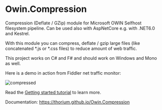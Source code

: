 
# Owin.Compression

Compression (Deflate / GZip) module for Microsoft OWIN Selfhost filesystem pipeline.
Can be used also with AspNetCore e.g. with .NET6.0 and Kestrel.

With this module you can compress, deflate / gzip large files (like concatenated *.js or *.css files) to reduce amount of web traffic.

This project works on C# and F# and should work on Windows and Mono as well.


Here is a demo in action from Fiddler net traffic monitor:

![compressed](screen.png)

Read the [Getting started tutorial](https://thorium.github.io/Owin.Compression/index.html#Getting-started) to learn more.

Documentation: https://thorium.github.io/Owin.Compression


